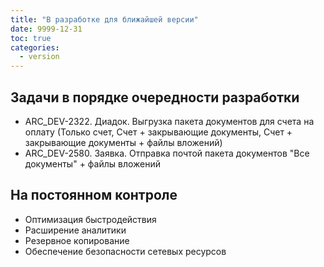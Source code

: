 ```yaml
---
title: "В разработке для ближайшей версии"
date: 9999-12-31
toc: true
categories:
  - version  
---
```

## Задачи в порядке очередности разработки
-   ARC_DEV-2322. Диадок. Выгрузка пакета документов для счета на оплату (Только счет, Счет + закрывающие документы, Счет + закрывающие документы + файлы вложений)
-   ARC_DEV-2580. Заявка. Отправка почтой пакета документов "Все документы" + файлы вложений


## На постоянном контроле
-   Оптимизация быстродействия
-   Расширение аналитики
-   Резервное копирование
-   Обеспечение безопасности сетевых ресурсов

